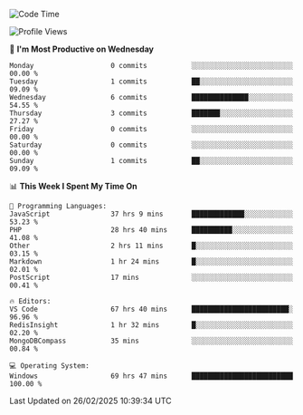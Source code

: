 <!--START_SECTION:waka-->
![Code Time](http://img.shields.io/badge/Code%20Time-4%2C202%20hrs%2052%20mins-blue)

![Profile Views](http://img.shields.io/badge/Profile%20Views-0-blue)

📅 **I'm Most Productive on Wednesday** 

```text
Monday                   0 commits           ░░░░░░░░░░░░░░░░░░░░░░░░░   00.00 % 
Tuesday                  1 commits           ██░░░░░░░░░░░░░░░░░░░░░░░   09.09 % 
Wednesday                6 commits           ██████████████░░░░░░░░░░░   54.55 % 
Thursday                 3 commits           ███████░░░░░░░░░░░░░░░░░░   27.27 % 
Friday                   0 commits           ░░░░░░░░░░░░░░░░░░░░░░░░░   00.00 % 
Saturday                 0 commits           ░░░░░░░░░░░░░░░░░░░░░░░░░   00.00 % 
Sunday                   1 commits           ██░░░░░░░░░░░░░░░░░░░░░░░   09.09 % 
```


📊 **This Week I Spent My Time On** 

```text
💬 Programming Languages: 
JavaScript               37 hrs 9 mins       █████████████░░░░░░░░░░░░   53.23 % 
PHP                      28 hrs 40 mins      ██████████░░░░░░░░░░░░░░░   41.08 % 
Other                    2 hrs 11 mins       █░░░░░░░░░░░░░░░░░░░░░░░░   03.15 % 
Markdown                 1 hr 24 mins        █░░░░░░░░░░░░░░░░░░░░░░░░   02.01 % 
PostScript               17 mins             ░░░░░░░░░░░░░░░░░░░░░░░░░   00.41 % 

🔥 Editors: 
VS Code                  67 hrs 40 mins      ████████████████████████░   96.96 % 
RedisInsight             1 hr 32 mins        █░░░░░░░░░░░░░░░░░░░░░░░░   02.20 % 
MongoDBCompass           35 mins             ░░░░░░░░░░░░░░░░░░░░░░░░░   00.84 % 

💻 Operating System: 
Windows                  69 hrs 47 mins      █████████████████████████   100.00 % 
```


 Last Updated on 26/02/2025 10:39:34 UTC
<!--END_SECTION:waka-->
